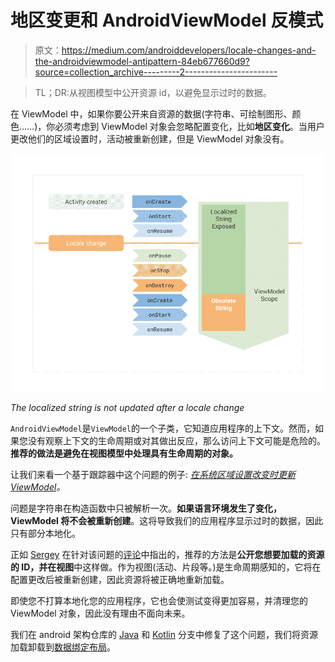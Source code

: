 # 地区变更和 AndroidViewModel 反模式

> 原文：<https://medium.com/androiddevelopers/locale-changes-and-the-androidviewmodel-antipattern-84eb677660d9?source=collection_archive---------2----------------------->

> TL；DR:从视图模型中公开资源 id，以避免显示过时的数据。

在 ViewModel 中，如果你要公开来自资源的数据(字符串、可绘制图形、颜色……)，你必须考虑到 ViewModel 对象会忽略配置变化，比如**地区变化**。当用户更改他们的区域设置时，活动被重新创建，但是 ViewModel 对象没有。

![](img/4f385911bb5dd9ec97f1d1ed5386b0dc.png)

*The localized string is not updated after a locale change*

`AndroidViewModel`是`ViewModel`的一个子类，它知道应用程序的上下文。然而，如果您没有观察上下文的生命周期或对其做出反应，那么访问上下文可能是危险的。**推荐的做法是避免在视图模型中处理具有生命周期的对象。**

让我们来看一个基于跟踪器中这个问题的例子: [*在系统区域设置改变时更新 ViewModel*](https://issuetracker.google.com/issues/111961971)*。*

问题是字符串在构造函数中只被解析一次。**如果语言环境发生了变化，ViewModel 将不会被重新创建**。这将导致我们的应用程序显示过时的数据，因此只有部分本地化。

正如 [Sergey](https://twitter.com/ZelenetS) 在针对该问题的[评论](https://issuetracker.google.com/issues/111961971#comment2)中指出的，推荐的方法是**公开您想要加载的资源的 ID，并在视图**中这样做。作为视图(活动、片段等。)是生命周期感知的，它将在配置更改后被重新创建，因此资源将被正确地重新加载。

即使您不打算本地化您的应用程序，它也会使测试变得更加容易，并清理您的 ViewModel 对象，因此没有理由不面向未来。

我们在 android 架构仓库的 [Java](https://github.com/googlesamples/android-architecture/pull/631) 和 [Kotlin](https://github.com/googlesamples/android-architecture/pull/635) 分支中修复了这个问题，我们将资源加载卸载到[数据绑定布局](https://github.com/googlesamples/android-architecture/pull/635/files#diff-7eb5d85ec3ea4e05ecddb7dc8ae20aa1R62)。